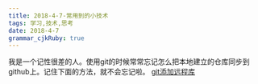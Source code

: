 ```yaml
---
title: 2018-4-7-常用到的小技术
tags: 学习,技术,思考
date: 2018-4-7
grammar_cjkRuby: true
---
```


我是一个记性很差的人。使用git的时候常常忘记怎么把本地建立的仓库同步到github上。记住下面的方法，就不会忘记啦。
[git添加远程库][1]


  [1]: https://www.liaoxuefeng.com/wiki/0013739516305929606dd18361248578c67b8067c8c017b000/0013752340242354807e192f02a44359908df8a5643103a000
